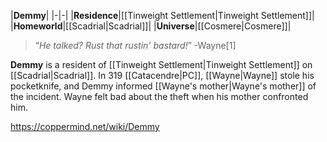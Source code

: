|**Demmy**|
|-|-|
|**Residence**|[[Tinweight Settlement\|Tinweight Settlement]]|
|**Homeworld**|[[Scadrial\|Scadrial]]|
|**Universe**|[[Cosmere\|Cosmere]]|

>“*He talked? Rust that rustin' bastard!*”
\-Wayne[1]


**Demmy** is a resident of [[Tinweight Settlement\|Tinweight Settlement]] on [[Scadrial\|Scadrial]]. In 319 [[Catacendre\|PC]], [[Wayne\|Wayne]] stole his pocketknife, and Demmy informed [[Wayne's mother\|Wayne's mother]] of the incident. Wayne felt bad about the theft when his mother confronted him.



https://coppermind.net/wiki/Demmy